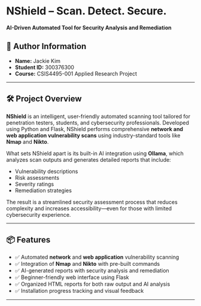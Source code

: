 # NShield – Scan. Detect. Secure.

**AI-Driven Automated Tool for Security Analysis and Remediation**

## 👤 Author Information

- **Name:** Jackie Kim  
- **Student ID:** 300376300  
- **Course:** CSIS4495-001 Applied Research Project  

---

## 🛠️ Project Overview

**NShield** is an intelligent, user-friendly automated scanning tool tailored for penetration testers, students, and cybersecurity professionals. Developed using Python and Flask, NShield performs comprehensive **network and web application vulnerability scans** using industry-standard tools like **Nmap** and **Nikto**. 

What sets NShield apart is its built-in AI integration using **Ollama**, which analyzes scan outputs and generates detailed reports that include:
- Vulnerability descriptions
- Risk assessments
- Severity ratings
- Remediation strategies

The result is a streamlined security assessment process that reduces complexity and increases accessibility—even for those with limited cybersecurity experience.

---

## 📦 Features

- ✅ Automated **network** and **web application** vulnerability scanning
- ✅ Integration of **Nmap** and **Nikto** with pre-built commands
- ✅ AI-generated reports with security analysis and remediation
- ✅ Beginner-friendly web interface using Flask
- ✅ Organized HTML reports for both raw output and AI analysis
- ✅ Installation progress tracking and visual feedback

---
